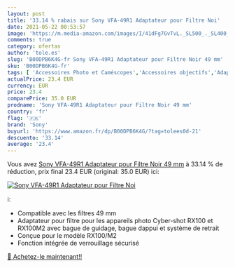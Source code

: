 ```yaml
---
layout: post
title: '33.14 % rabais sur Sony VFA-49R1 Adaptateur pour Filtre Noi'
date: 2021-05-22 00:53:57
image: 'https://m.media-amazon.com/images/I/41dFg7GvTvL._SL500_._SL400_.jpg'
comments: true
category: ofertas
author: 'tole.es'
slug: 'B00DPB6K4G-fr Sony VFA-49R1 Adaptateur pour Filtre Noir 49 mm'
sku: 'B00DPB6K4G-fr'
tags: [ 'Accessoires Photo et Caméscopes','Accessoires objectifs','Adaptateurs et convertisseurs pour objectifs','High-Tech','Photo et caméscopes','sony', ]
actualPrice: 23.4 EUR
currency: EUR
price: 23.4
comparePrice: 35.0 EUR
prodname: 'Sony VFA-49R1 Adaptateur pour Filtre Noir 49 mm'
country: 'fr'
flag: '🇫🇷'
brand: 'Sony'
buyurl: 'https://www.amazon.fr/dp/B00DPB6K4G/?tag=tolees0d-21'
descuento: '33.14'
average: '23.4'
---
```


Vous avez [Sony VFA-49R1 Adaptateur pour Filtre Noir 49 mm](https://www.amazon.fr/dp/B00DPB6K4G/?tag=tolees0d-21)  à  33.14 % de réduction, prix final  23.4 EUR (original: 35.0 EUR) ici:

[![Sony VFA-49R1 Adaptateur pour Filtre Noi](https://m.media-amazon.com/images/I/41dFg7GvTvL._SL500_._SL400_.jpg)](https://www.amazon.fr/dp/B00DPB6K4G/?tag=tolees0d-21)

ℹ️:

- Compatible avec les filtres 49 mm
- Adaptateur pour filtre pour les appareils photo Cyber-shot RX100 et RX100M2 avec bague de guidage, bague dappui et système de retrait
- Conçue pour le modèle RX100/M2
- Fonction intégrée de verrouillage sécurisé

[🛒 Achetez-le maintenant!!](https://www.amazon.fr/dp/B00DPB6K4G/?tag=tolees0d-21)
